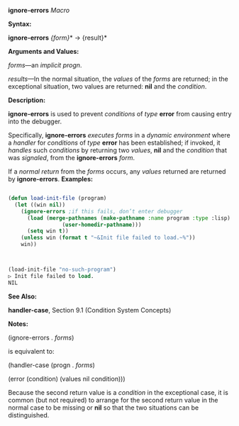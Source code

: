 **ignore-errors** *Macro* 



**Syntax:** 



**ignore-errors** *\{form\}*\* → \{result\}\* 



**Arguments and Values:** 



*forms*—an *implicit progn*. 



*results*—In the normal situation, the *values* of the *forms* are returned; in the exceptional situation, two values are returned: **nil** and the *condition*. 



**Description:** 



**ignore-errors** is used to prevent *conditions* of *type* **error** from causing entry into the debugger. 



Specifically, **ignore-errors** *executes forms* in a *dynamic environment* where a *handler* for *conditions* of *type* **error** has been established; if invoked, it *handles* such *conditions* by returning two *values*, **nil** and the *condition* that was *signaled*, from the **ignore-errors** *form*. 



If a *normal return* from the *forms* occurs, any *values* returned are returned by **ignore-errors**. **Examples:**
```lisp

(defun load-init-file (program) 
  (let ((win nil)) 
    (ignore-errors ;if this fails, don’t enter debugger 
      (load (merge-pathnames (make-pathname :name program :type :lisp) 
			     (user-homedir-pathname))) 
      (setq win t)) 
    (unless win (format t "~&Init file failed to load.~%")) 
    win)) 



(load-init-file "no-such-program") 
▷ Init file failed to load. 
NIL 

```
**See Also:** 



**handler-case**, Section 9.1 (Condition System Concepts) 



**Notes:** 



(ignore-errors . *forms*) 



is equivalent to: 



(handler-case (progn . *forms*) 



(error (condition) (values nil condition))) 



Because the second return value is a *condition* in the exceptional case, it is common (but not required) to arrange for the second return value in the normal case to be missing or **nil** so that the two situations can be distinguished. 



